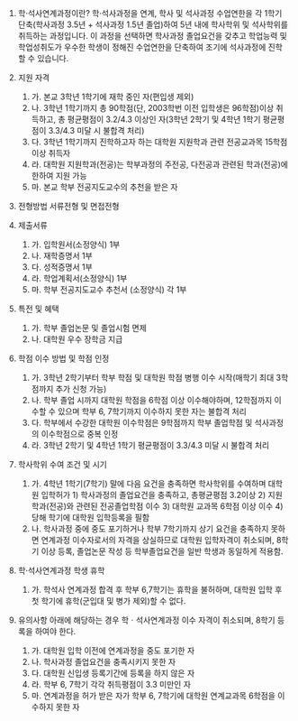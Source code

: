 1. 학·석사연계과정이란? 
학·석사과정을 연계, 학사 및 석사과정 수업연한을 각 1학기 단축(학사과정 3.5년 + 석사과정 1.5년 졸업)하여 5년 내에 학사학위 및 석사학위를 취득하는 과정입니다. 이 과정을 선택하면 학사과정 졸업요건을 갖추고 학업능력 및 학업성취도가 우수한 학생이 정해진 수업연한을 단축하여 조기에 석사과정에 진학할 수 있습니다. 

2. 지원 자격 
	1. 가. 본교 3학년 1학기에 재학 중인 자(편입생 제외)
	2. 나. 3학년 1학기까지 총 90학점(단, 2003학번 이전 입학생은 96학점)이상 취득하고, 총 평균평점이 3.2/4.3 이상인 자(3학년 2학기 및 4학년 1학기 평균평점이 3.3/4.3 미달 시 불합격 처리) 
	3. 다. 3학년 1학기까지 진학하고자 하는 대학원 지원학과 관련 전공교과목 15학점 이상 취득자 
	4. 라. 대학원 지원학과(전공)는 학부과정의 주전공, 다전공과 관련된 학과(전공)에 한하여 지원 가능 
	5. 마. 본교 학부 전공지도교수의 추천을 받은 자 
 
3. 전형방법 
서류전형 및 면접전형 

4. 제출서류 
	1. 가. 입학원서(소정양식) 1부 
	2. 나. 재학증명서 1부 
	3. 다. 성적증명서 1부 
	4. 라. 학업계획서(소정양식) 1부 
	5. 마. 학부 전공지도교수 추천서 (소정양식) 각 1부 
 
5. 특전 및 혜택 
	1. 가. 학부 졸업논문 및 졸업시험 면제 
	2. 나. 대학원 우수 장학금 지급 
 
6. 학점 이수 방법 및 학점 인정 
	1. 가. 3학년 2학기부터 학부 학점 및 대학원 학점 병행 이수 시작(매학기 최대 3학점까지 추가 신청 가능) 
	2. 나. 학부 졸업 시까지 대학원 학점을 6학점 이상 이수해야하며, 12학점까지 이수할 수 있으며 학부 6, 7학기까지 이수하지 못한 자는 불합격 처리 
	3. 다. 학부에서 수강한 대학원 이수학점은 9학점까지 학부 졸업학점 및 석사과정의 이수학점으로 중복 인정 
	4. 라. 3학년 2학기 및 4학년 1학기 평균평점이 3.3/4.3 미달 시 불합격 처리 
 
7. 학사학위 수여 조건 및 시기 
	1. 가. 4학년 1학기(7학기) 말에 다음 요건을 충족하면 학사학위를 수여하며 대학원 입학허가 1) 학사과정의 졸업요건을 충족하고, 총평균평점 3.2이상 2) 지원학과(전공)와 관련된 전공졸업학점 이수 3) 대학원 교과목 6학점 이상 이수 4) 당해 학기에 대학원 입학등록을 필함 
	2. 나. 학사과정 중에 중도 포기하거나 학부 7학기까지 상기 요건을 충족하지 못하면 연계과정 이수자로서의 자격을 상실하므로 대학원 입학자격이 취소되며, 8학기 이상 등록, 졸업논문 작성 등 학부졸업요건을 일반 학생과 동일하게 적용함. 
 
8. 학·석사연계과정 학생 휴학 
	1. 가. 학석사 연계과정 합격 후 학부 6,7학기는 휴학을 불허하며, 대학원 입학 후 첫 학기에 휴학(군입대 및 병가 제외)할 수 없다. 
 
9. 유의사항 아래에 해당하는 경우 학ㆍ석사연계과정 이수 자격이 취소되며, 8학기 등록을 하여야 한다. 
	1. 가. 대학원 입학 이전에 연계과정을 중도 포기한 자 
	2. 나. 학사과정 졸업요건을 충족시키지 못한 자 
	3. 다. 대학원 신입생 등록기간에 등록을 하지 않은 자 
	4. 라. 학부 6, 7학기 각각 취득평점이 3.3 미만인 자 
	5. 마. 연계과정을 허가 받은 자가 학부 6, 7학기에 대학원 연계교과목 6학점을 이수하지 못한 자
